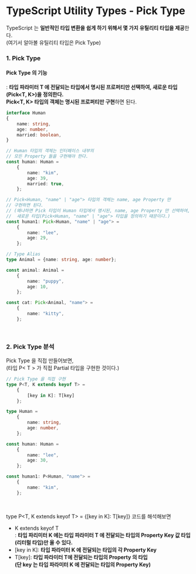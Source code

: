 # TypeScript Utility Types - Pick Type

TypeScript 는 **일반적인 타입 변환을 쉽게 하기 위해서 몇 가지 유틸리티 타입을 제공**한다.
<br>
(여기서 알아볼 유틸리티 타입은 Pick Type)

### 1. Pick Type
#### Pick Type 의 기능
: **타입 파라미터 T 에 전달되는 타입에서 명시된 프로퍼티만 선택하여, 새로운 타입(Pick<T, K>)을 정의한다.**
<br>
**Pick<T, K> 타입의 객체는 명시된 프로퍼티만 구현**하면 된다.
```ts
interface Human
{
    name: string,
    age: number,
    married: boolean,
}

// Human 타입의 객체는 인터페이스 내부의
// 모든 Property 들을 구현해야 한다.
const human: Human =
    {
        name: "kim",
        age: 39,
        married: true,
    };

// Pick<Human, "name" | "age"> 타입의 객체는 name, age Property 만
// 구현하면 된다.
// (왜냐하면 Pick 타입이 Human 타입에서 명시된, name, age Property 만 선택하여,
//  새로운 타입(Pick<Human, "name" | "age"> 타입을 정의하기 때문이다.)
const human1: Pick<Human, "name" | "age"> =
    {
        name: "lee",
        age: 29,
    };

// Type Alias
type Animal = {name: string, age: number};

const animal: Animal =
    {
        name: "puppy",
        age: 10,
    };

const cat: Pick<Animal, "name"> =
    {
        name: "kitty",
    };
```

<br>

### 2. Pick Type 분석
Pick Type 을 직접 만들어보면,
<br>
(타입 P< T > 가 직접 Partial 타입을 구현한 것이다.)
```ts
// Pick Type 을 직접 구현
type P<T, K extends keyof T> =
    {
        [key in K]: T[key]
    };

type Human =
    {
        name: string,
        age: number,
    };

const human: Human =
    {
        name: "lee",
        age: 30,
    };

const human1: P<Human, "name"> =
    {
        name: "kim",
    };
```

<br>

type P<T, K extends keyof T> = {[key in K]: T[key]} 코드를 해석해보면
* K extends keyof T<br>: **타입 파리미터 K 에는 타입 파라미터 T 에 전달되는 타입의 Property Key 값 타입(리터럴 타입)만 올 수 있다.**
* [key in K]: **타입 파라미터 K 에 전달되는 타입의 각 Property Key**
* T[key]: **타입 파라미터 T에 전달되는 타입의 Property 의 타입 <br>(단 key 는 타입 파라미터 K 에 전달되는 타입의 Property Key)**